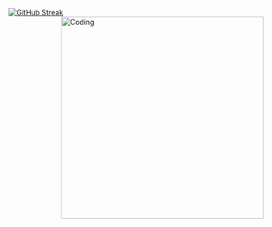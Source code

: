 [![GitHub Streak](https://github-readme-streak-stats.herokuapp.com/?user=Hermit0220)](https://git.io/streak-stats)
  <img align="right" alt="Coding" width="400" src="![banner](https://github.com/user-attachments/assets/790e4b32-8809-4425-adb9-b4d657b77ca9)
">

